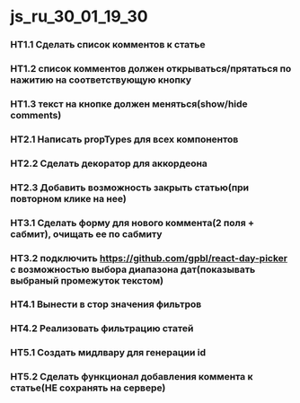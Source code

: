 # js_ru_30_01_19_30

### HT1.1 Сделать список комментов к статье
### HT1.2 список комментов должен открываться/прятаться по нажитию на соответствующую кнопку
### HT1.3 текст на кнопке должен меняться(show/hide comments)

### HT2.1 Написать propTypes для всех компонентов
### HT2.2 Сделать декоратор для аккордеона
### HT2.3 Добавить возможность закрыть статью(при повторном клике на нее)

### HT3.1 Сделать форму для нового коммента(2 поля + сабмит), очищать ее по сабмиту
### HT3.2 подключить https://github.com/gpbl/react-day-picker с возможностью выбора диапазона дат(показывать выбраный промежуток текстом)

### HT4.1 Вынести в стор значения фильтров
### HT4.2 Реализовать фильтрацию статей

### HT5.1 Создать мидлвару для генерации id
### HT5.2 Сделать функционал добавления коммента к статье(НЕ сохранять на сервере)